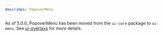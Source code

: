 ```yaml
---
describes: PopoverMenu
---
```


As of 5.0.0, PopoverMenu has been moved from the `ui-core` package to `ui-menu`.
See [ui-overlays](#ui-overlays) for more details.
